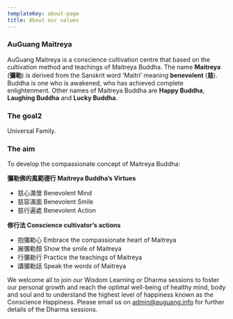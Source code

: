 ```yaml
---
templateKey: about-page
title: About our values
---
```

### AuGuang Maitreya

AuGuang Maitreya is a conscience cultivation centre that based on the cultivation method and teachings of Maitreya Buddha.  The name **Maitreya** (**彌勒**) is derived from the Sanskrit word ‘Maitri’ meaning **benevolent** (**慈**). Buddha is one who is awakened, who has achieved complete enlightenment. Other names of Maitreya Buddha are **Happy Buddha**, **Laughing Buddha** and **Lucky Buddha**. 

### The goal2

Universal Family.

### The aim

To develop the compassionate concept of Maitreya Buddha: 

**彌勒佛的風範德行 Maitreya Buddha’s Virtues**

* 慈心滿懷   Benevolent Mind
* 慈容滿面   Benevolent Smile
* 慈行遍處   Benevolent Action

**修行法 Conscience cultivator’s actions**

* 抱彌勒心   Embrace the compassionate heart of Maitreya
* 展彌勒顏   Show the smile of Maitreya
* 行彌勒行   Practice the teachings of Maitreya
* 講彌勒話   Speak the words of Maitreya

We welcome all to join our Wisdom Learning or Dharma sessions to foster our personal growth and reach the optimal well-being of healthy mind, body and soul and to understand the highest level of happiness known as the Conscience Happiness. Please email us on admin@auguang.info for further details of the Dharma sessions.
